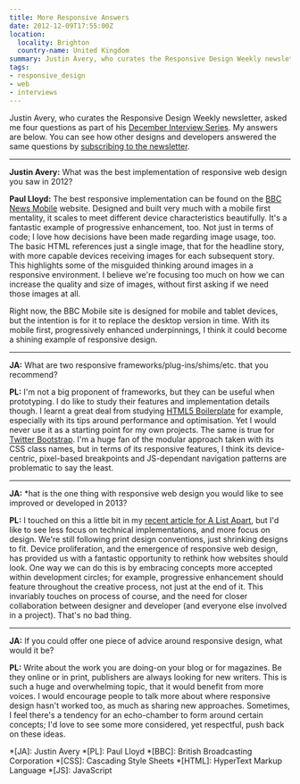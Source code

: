 ```yaml
---
title: More Responsive Answers
date: 2012-12-09T17:55:00Z
location:
  locality: Brighton
  country-name: United Kingdom
summary: Justin Avery, who curates the Responsive Design Weekly newsletter, asked me four questions as part of his December Interview Series. Here are my answers.
tags:
- responsive_design
- web
- interviews
---
```

Justin Avery, who curates the Responsive Design Weekly newsletter, asked me four questions as part of his [December Interview Series][1]. My answers are below. You can see how other designs and developers answered the same questions by [subscribing to the newsletter][2].

***

**Justin Avery:** What was the best implementation of responsive web design you saw in 2012?

**Paul Lloyd:** The best responsive implementation can be found on the [BBC News Mobile][3] website. Designed and built very much with a mobile first mentality, it scales to meet different device characteristics beautifully. It's a fantastic example of progressive enhancement, too. Not just in terms of code; I love how decisions have been made regarding image usage, too. The basic HTML references just a single image, that for the headline story, with more capable devices receiving images for each subsequent story. This highlights some of the misguided thinking around images in a responsive environment. I believe we're focusing too much on how we can increase the quality and size of images, without first asking if we need those images at all.

Right now, the BBC Mobile site is designed for mobile and tablet devices, but the intention is for it to replace the desktop version in time. With its mobile first, progressively enhanced underpinnings, I think it could become a shining example of responsive design.

***

**JA:** What are two responsive frameworks/plug-ins/shims/etc. that you recommend?

**PL:** I'm not a big proponent of frameworks, but they can be useful when prototyping. I do like to study their features and implementation details though. I learnt a great deal from studying [HTML5 Boilerplate][4] for example, especially with its tips around performance and optimisation. Yet I would never use it as a starting point for my own projects. The same is true for [Twitter Bootstrap][5]. I'm a huge fan of the modular approach taken with its CSS class names, but in terms of its responsive features, I think its device-centric, pixel-based breakpoints and JS-dependant navigation patterns are problematic to say the least.

***

**JA:** *hat is the one thing with responsive web design you would like to see improved or developed in 2013?

**PL:** I touched on this a little bit in my [recent article for A List Apart][6], but I'd like to see less focus on technical implementations, and more focus on design. We're still following print design conventions, just shrinking designs to fit. Device proliferation, and the emergence of responsive web design, has provided us with a fantastic opportunity to rethink how websites should look. One way we can do this is by embracing concepts more accepted within development circles; for example, progressive enhancement should feature throughout the creative process, not just at the end of it. This invariably touches on process of course, and the need for closer collaboration between designer and developer (and everyone else involved in a project). That's no bad thing.

***

**JA:** If you could offer one piece of advice around responsive design, what would it be?

**PL:** Write about the work you are doing-on your blog or for magazines. Be they online or in print, publishers are always looking for new writers. This is such a huge and overwhelming topic, that it would benefit from more voices. I would encourage people to talk more about where responsive design hasn't worked too, as much as sharing new approaches. Sometimes, I feel there's a tendency for an echo-chamber to form around certain concepts; I'd love to see some more considered, yet respectful, push back on these ideas.

[1]: http://responsivedesignweekly.com/category/interview/
[2]: http://responsivedesignweekly.com/
[3]: http://m.bbc.co.uk/news/
[4]: http://html5boilerplate.com/
[5]: http://getbootstrap.com
[6]: http://alistapart.com/articles/the-web-aesthetic/

*[JA]: Justin Avery
*[PL]: Paul Lloyd
*[BBC]: British Broadcasting Corporation
*[CSS]: Cascading Style Sheets
*[HTML]: HyperText Markup Language
*[JS]: JavaScript
